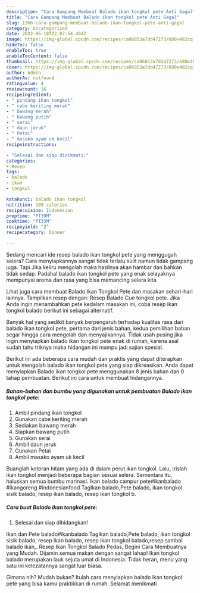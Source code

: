```yaml
---
description: "Cara Gampang Membuat Balado ikan tongkol pete Anti Gagal"
title: "Cara Gampang Membuat Balado ikan tongkol pete Anti Gagal"
slug: 1366-cara-gampang-membuat-balado-ikan-tongkol-pete-anti-gagal
category: Uncategorized
date: 2022-06-18T22:07:54.404Z
image: https://img-global.cpcdn.com/recipes/ca06853a7dd47273/680x482cq70/balado-ikan-tongkol-pete-foto-resep-utama.jpg
hideToc: false
enableToc: true
enableTocContent: false
thumbnail: https://img-global.cpcdn.com/recipes/ca06853a7dd47273/680x482cq70/balado-ikan-tongkol-pete-foto-resep-utama.jpg
cover: https://img-global.cpcdn.com/recipes/ca06853a7dd47273/680x482cq70/balado-ikan-tongkol-pete-foto-resep-utama.jpg
author: Admin
authorAv: notfound
ratingvalue: 4
reviewcount: 16
recipeingredient:
- " pindang ikan tongkol"
- " cabe keriting merah"
- " bawang merah"
- " bawang putih"
- " serai"
- " daun jeruk"
- " Petai"
- " masako ayam uk kecil"
recipeinstructions:

- "Selesai dan siap dinikmati!"
categories:
- Resep
tags:
- balado
- ikan
- tongkol

katakunci: balado ikan tongkol 
nutrition: 109 calories
recipecuisine: Indonesian
preptime: "PT39M"
cooktime: "PT33M"
recipeyield: "2"
recipecategory: Dinner

---
```



Sedang mencari ide resep balado ikan tongkol pete yang menggugah selera? Cara menyiapkannya sangat tidak terlalu sulit namun tidak gampang juga. Tapi Jika keliru mengolah maka hasilnya akan hambar dan bahkan tidak sedap. Padahal balado ikan tongkol pete yang enak selayaknya mempunyai aroma dan rasa yang bisa memancing selera kita.


Lihat juga cara membuat Balado Ikan Tongkol Pete dan masakan sehari-hari lainnya. Tampilkan resep dengan: Resep Balado Cue tongkol pete. Jika Anda ingin menambahkan pete kedalam masakan ini, coba resep ikan tongkol balado berikut ini sebagai alternatif.

Banyak hal yang sedikit banyak berpengaruh terhadap kualitas rasa dari balado ikan tongkol pete, pertama dari jenis bahan, kedua pemilihan bahan segar hingga cara mengolah dan menyajikannya. Tidak usah pusing jika ingin menyiapkan balado ikan tongkol pete enak di rumah, karena asal sudah tahu triknya maka hidangan ini mampu jadi sajian spesial.


Berikut ini ada beberapa cara mudah dan praktis yang dapat diterapkan untuk mengolah balado ikan tongkol pete yang siap dikreasikan. Anda dapat menyiapkan Balado ikan tongkol pete menggunakan 8 jenis bahan dan 0 tahap pembuatan. Berikut ini cara untuk membuat hidangannya.

<!--inarticleads1-->

##### Bahan-bahan dan bumbu yang digunakan untuk pembuatan Balado ikan tongkol pete:

1. Ambil  pindang ikan tongkol
1. Gunakan  cabe keriting merah
1. Sediakan  bawang merah
1. Siapkan  bawang putih
1. Gunakan  serai
1. Ambil  daun jeruk
1. Gunakan  Petai
1. Ambil  masako ayam uk kecil


Buanglah kotoran hitam yang ada di dalam perut ikan tongkol. Lalu, irislah ikan tongkol menjadi beberapa bagian sesuai selera. Sementara itu, haluskan semua bumbu marinasi. Ikan balado campur pete#ikanbalado #ikangoreng #indonesianfood TagIkan balado,Pete balado, ikan tongkol sisik balado, resep ikan balado, resep ikan tongkol b. 

<!--inarticleads2-->

##### Cara buat Balado ikan tongkol pete:


1. Selesai dan siap dihidangkan!

Ikan dan Pete balado#ikanbalado TagIkan balado,Pete balado, ikan tongkol sisik balado, resep ikan balado, resep ikan tongkol balado,resep sambal balado ikan,. Resep Ikan Tongkol Balado Pedas, Begini Cara Membuatnya yang Mudah. Dijamin semua makan dengan sangat lahap! Ikan tongkol balado merupakan lauk sejuta umat di Indonesia. Tidak heran, menu yang satu ini kelezatannya sangat luar biasa. 

Gimana nih? Mudah bukan? Itulah cara menyiapkan balado ikan tongkol pete yang bisa kamu praktikkan di rumah. Selamat menikmati
